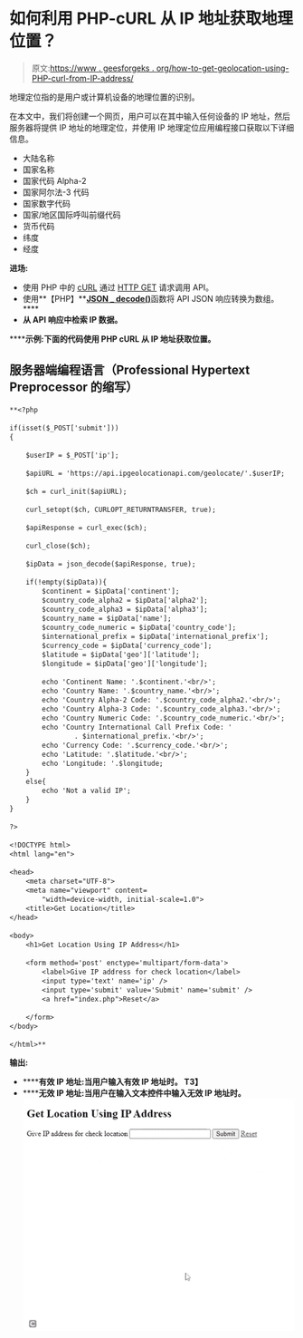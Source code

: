 # 如何利用 PHP-cURL 从 IP 地址获取地理位置？

> 原文:[https://www . geesforgeks . org/how-to-get-geolocation-using-PHP-curl-from-IP-address/](https://www.geeksforgeeks.org/how-to-get-geolocation-using-php-curl-from-ip-address/)

地理定位指的是用户或计算机设备的地理位置的识别。

在本文中，我们将创建一个网页，用户可以在其中输入任何设备的 IP 地址，然后服务器将提供 IP 地址的地理定位，并使用 IP 地理定位应用编程接口获取以下详细信息。

*   大陆名称
*   国家名称
*   国家代码 Alpha-2
*   国家阿尔法-3 代码
*   国家数字代码
*   国家/地区国际呼叫前缀代码
*   货币代码
*   纬度
*   经度

**进场:**

*   使用 PHP 中的 [cURL](https://www.geeksforgeeks.org/php-curl/) 通过 [HTTP GET](https://www.geeksforgeeks.org/http-get-post-methods-php/) 请求调用 API。
*   使用**【PHP】**[**JSON _ decode()**](https://www.geeksforgeeks.org/php-json_decode-function/)函数将 API JSON 响应转换为数组。****
*   ****从 API 响应中检索 IP 数据。****

******示例:**下面的代码使用 PHP cURL 从 IP 地址获取位置。****

## ****服务器端编程语言（Professional Hypertext Preprocessor 的缩写）****

```
**<?php 

if(isset($_POST['submit']))
{

    $userIP = $_POST['ip']; 

    $apiURL = 'https://api.ipgeolocationapi.com/geolocate/'.$userIP;  

    $ch = curl_init($apiURL); 

    curl_setopt($ch, CURLOPT_RETURNTRANSFER, true); 

    $apiResponse = curl_exec($ch); 

    curl_close($ch); 

    $ipData = json_decode($apiResponse, true); 

    if(!empty($ipData)){ 
        $continent = $ipData['continent']; 
        $country_code_alpha2 = $ipData['alpha2']; 
        $country_code_alpha3 = $ipData['alpha3']; 
        $country_name = $ipData['name']; 
        $country_code_numeric = $ipData['country_code']; 
        $international_prefix = $ipData['international_prefix']; 
        $currency_code = $ipData['currency_code']; 
        $latitude = $ipData['geo']['latitude']; 
        $longitude = $ipData['geo']['longitude']; 

        echo 'Continent Name: '.$continent.'<br/>'; 
        echo 'Country Name: '.$country_name.'<br/>'; 
        echo 'Country Alpha-2 Code: '.$country_code_alpha2.'<br/>'; 
        echo 'Country Alpha-3 Code: '.$country_code_alpha3.'<br/>'; 
        echo 'Country Numeric Code: '.$country_code_numeric.'<br/>'; 
        echo 'Country International Call Prefix Code: '
                . $international_prefix.'<br/>'; 
        echo 'Currency Code: '.$currency_code.'<br/>'; 
        echo 'Latitude: '.$latitude.'<br/>'; 
        echo 'Longitude: '.$longitude; 
    }
    else{
        echo 'Not a valid IP';
    }
}

?>

<!DOCTYPE html>
<html lang="en">

<head>
    <meta charset="UTF-8">
    <meta name="viewport" content=
        "width=device-width, initial-scale=1.0">
    <title>Get Location</title>
</head>

<body>
    <h1>Get Location Using IP Address</h1>

    <form method='post' enctype='multipart/form-data'>
        <label>Give IP address for check location</label>
        <input type='text' name='ip' />
        <input type='submit' value='Submit' name='submit' />
        <a href="index.php">Reset</a>

    </form>
</body>

</html>**
```

******输出:******

*   ******有效 IP 地址:**当用户输入有效 IP 地址时。
    T3】****
*   ******无效 IP 地址:**当用户在输入文本控件中输入无效 IP 地址时。![](img/018ce72499e8468dcabdab5e760efcb3.png)****
